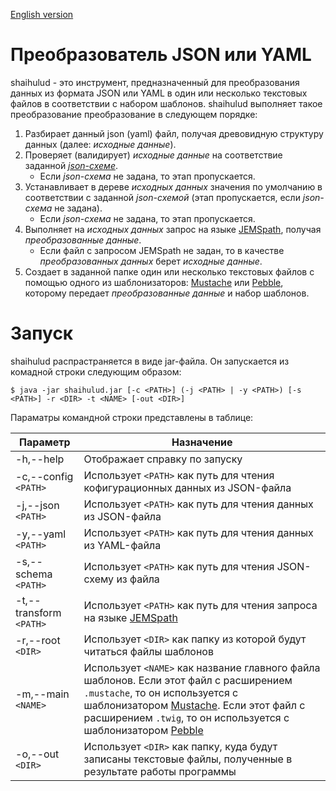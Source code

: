 [English version](README_en.md)

# Преобразователь JSON или YAML

shaihulud - это инструмент, предназначенный для преобразования данных из формата JSON или YAML в один или несколько текстовых файлов в соответствии с набором шаблонов. shaihulud выполняет такое преобразование преобразование в следующем порядке:
1. Разбирает данный json (yaml) файл, получая древовидную структуру данных (далее: *исходные данные*).
1. Проверяет (валидирует) *исходные данные* на соответствие заданной [*json-схеме*](https://json-schema.org/).
   * Если *json-схема* не задана, то этап пропускается.
1. Устанавливает в дереве *исходных данных* значения по умолчанию в соответствии с заданной *json-схемой* (этап пропускается, если *json-схема* не задана).
   * Если *json-схема* не задана, то этап пропускается.
1. Выполняет на *исходных данных* запрос на языке [JEMSpath](https://jmespath.org/), получая *преобразованные данные*.
   * Если файл с запросом JEMSpath не задан, то в качестве *преобразованных данных* берет *исходные данные*.
1. Создает в заданной папке один или несколько текстовых файлов с помощью одного из шаблонизаторов: [Mustache](https://github.com/spullara/mustache.java) или [Pebble](https://pebbletemplates.io/), которому передает *преобразованные данные* и набор шаблонов.

# Запуск

shaihulud распрастраняется в виде jar-файла. Он запускается из комадной строки следующим образом:

`$ java -jar shaihulud.jar [-c <PATH>] (-j <PATH> | -y <PATH>) [-s <PATH>] -r <DIR> -t <NAME> [-out <DIR>]`

Параматры командной строки представлены в таблице:

Параметр | Назначение
---------|----------------------------------------
-h,--help | Отображает справку по запуску
-c,--config `<PATH>` | Использует `<PATH>` как путь для чтения кофигурационных данных из JSON-файла
-j,--json `<PATH>` | Использует `<PATH>` как путь для чтения данных из JSON-файла
-y,--yaml `<PATH>` | Использует `<PATH>` как путь для чтения данных из YAML-файла
-s,--schema `<PATH>` | Использует `<PATH>` как путь для чтения JSON-схему из файла
-t,--transform `<PATH>` | Использует `<PATH>` как путь для чтения запроса на языке [JEMSpath](https://jmespath.org/)
-r,--root `<DIR>` | Использует `<DIR>` как папку из которой будут читаться файлы шаблонов
-m,--main `<NAME>` | Использует `<NAME>` как название главного файла шаблонов. Если этот файл с расширением `.mustache`, то он используется с шаблонизатором [Mustache](https://github.com/spullara/mustache.java). Если этот файл с расширением `.twig`, то он используется с шаблонизатором [Pebble](https://pebbletemplates.io/)
-o,--out `<DIR>` | Использует `<DIR>` как папку, куда будут записаны текстовые файлы, полученные в результате работы программы
